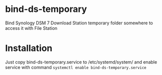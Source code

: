 # bind-ds-temporary
Bind Synology DSM 7 Download Station temporary folder somewhere to access it with File Station

# Installation
Just copy bind-ds-temporary.service to /etc/systemd/system/ and enable service with command `systemctl enable bind-ds-temporary.service`
